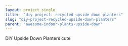 ```yaml
---
layout: project_single
title:  "diy project: recycled upside down planters"
slug: "diy-project-recycled-upside-down-planters"
parent: "awesome-indoor-plants-upside-down"
---
```

DIY Upside Down Planters cute